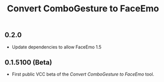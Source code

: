 ﻿---
title: Convert ComboGesture to FaceEmo
---

## 0.2.0

- Update dependencies to allow FaceEmo 1.5

## 0.1.5100 (Beta)

- First public VCC beta of the *Convert ComboGesture to FaceEmo* tool.
